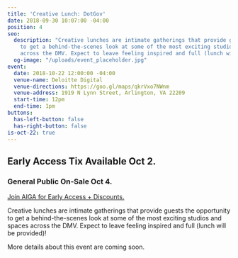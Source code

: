 ```yaml
---
title: 'Creative Lunch: DotGov'
date: 2018-09-30 10:07:00 -04:00
position: 4
seo:
  description: "Creative lunches are intimate gatherings that provide guests the opportunity
    to get a behind-the-scenes look at some of the most exciting studios and spaces
    across the DMV. Expect to leave feeling inspired and full (lunch will be provided)!\n\n"
  og-image: "/uploads/event_placeholder.jpg"
event:
  date: 2018-10-22 12:00:00 -04:00
  venue-name: Deloitte Digital
  venue-directions: https://goo.gl/maps/qkrVxo7NWnm
  venue-address: 1919 N Lynn Street, Arlington, VA 22209
  start-time: 12pm
  end-time: 1pm
buttons:
  has-left-button: false
  has-right-button: false
is-oct-22: true
---
```


## Early Access Tix Available Oct 2. 
### General Public On-Sale Oct 4.
[Join AIGA for Early Access + Discounts.](http://dc.aiga.org/membership/membership-rates/)


Creative lunches are intimate gatherings that provide guests the opportunity to get a behind-the-scenes look at some of the most exciting studios and spaces across the DMV. Expect to leave feeling inspired and full (lunch will be provided)!

More details about this event are coming soon.
